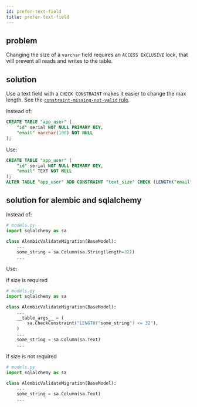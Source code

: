 ```yaml
---
id: prefer-text-field
title: prefer-text-field
---
```


## problem

Changing the size of a `varchar` field requires an `ACCESS EXCLUSIVE` lock, that will prevent all reads and writes to the table.

## solution

Use a text field with a `CHECK CONSTRAINT` makes it easier to change the
max length. See the [`constraint-missing-not-valid` rule](./constraint-missing-not-valid.md).

Instead of:

```sql
CREATE TABLE "app_user" (
    "id" serial NOT NULL PRIMARY KEY,
    "email" varchar(100) NOT NULL
);
```

Use:

```sql
CREATE TABLE "app_user" (
    "id" serial NOT NULL PRIMARY KEY,
    "email" TEXT NOT NULL
);
ALTER TABLE "app_user" ADD CONSTRAINT "text_size" CHECK (LENGTH("email") <= 100);
```


## solution for alembic and sqlalchemy

Instead of:

```python
# models.py
import sqlalchemy as sa

class AlembicValidateMigration(BaseModel):    
    ...
    some_string = sa.Column(sa.String(length=32))
    ...
```

Use:

if size is required
```python
# models.py
import sqlalchemy as sa

class AlembicValidateMigration(BaseModel): 
    ...    
    __table_args__ = (
        sa.CheckConstraint("LENGTH("some_string") <= 32"),
    )
    ...
    some_string = sa.Column(sa.Text)
    ...
```

if size is not required
```python
# models.py
import sqlalchemy as sa

class AlembicValidateMigration(BaseModel):    
    ...
    some_string = sa.Column(sa.Text)
    ...
```
